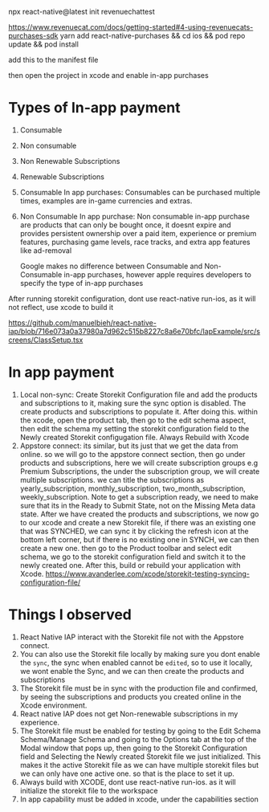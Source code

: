 npx react-native@latest init revenuechattest

https://www.revenuecat.com/docs/getting-started#4-using-revenuecats-purchases-sdk
yarn add react-native-purchases && cd ios && pod repo update && pod install

add this <uses-permission android:name="com.android.vending.BILLING" /> to the manifest file

then open the project in xcode and enable in-app purchases

# Types of In-app payment

1. Consumable
2. Non consumable
3. Non Renewable Subscriptions
4. Renewable Subscriptions
5. Consumable In app purchases: Consumables can be purchased multiple times, examples are in-game currencies and extras.
6. Non Consumable In app purchase: Non consumable in-app purchase are products that can only be bought once, it doesnt expire and provides persistent ownership over a paid item, experience or premium features, purchasing game levels, race tracks, and extra app features like ad-removal

   Google makes no difference between Consumable and Non-Consumable in-app purchases, however apple requires developers to specify the type of in-app purchases

After running storekit configuration, dont use react-native run-ios, as it will not reflect, use xcode to build it

https://github.com/manuelbieh/react-native-iap/blob/716e073a0a37980a7d962c515b8227c8a6e70bfc/IapExample/src/screens/ClassSetup.tsx

# In app payment

1. Local non-sync: Create Storekit Configuration file and add the products and subscriptions to it, making sure the sync option is disabled. The create products and subscriptions to populate it. After doing this. within the xcode, open the product tab, then go to the edit schema aspect, then edit the schema my setting the storekit configuration field to the Newly created Storekit configugation file. Always Rebuild with Xcode
2. Appstore connect: its similar, but its just that we get the data from online. so we will go to the appstore connect section, then go under products and subscriptions, here we will create subscription groups e.g Premium Subscriptions, the under the subscription group, we will create multiple subscriptions. we can title the subscriptions as yearly_subscription, monthly_subscription, two_month_subscription, weekly_subscription. Note to get a subscription ready, we need to make sure that its in the Ready to Submit State, not on the Missing Meta data state. After we have created the products and subscriptions, we now go to our xcode and create a new Storekit file, if there was an existing one that was SYNCHED, we can sync it by clicking the refresh icon at the bottom left corner, but if there is no existing one in SYNCH, we can then create a new one. then go to the Product toolbar and select edit schema, we go to the storekit configuration field and switch it to the newly created one. After this, build or rebuild your application with Xcode. https://www.avanderlee.com/xcode/storekit-testing-syncing-configuration-file/

# Things I observed

1. React Native IAP interact with the Storekit file not with the Appstore connect.
2. You can also use the Storekit file locally by making sure you dont enable the `sync`, the sync when enabled cannot be `edited`, so to use it locally, we wont enable the Sync, and we can then create the products and subscriptions
3. The Storekit file must be in sync with the production file and confirmed, by seeing the subscriptions and products you created online in the Xcode environment.
4. React native IAP does not get Non-renewable subscriptions in my experience.
5. The Storekit file must be enabled for testing by going to the Edit Schema Schema/Manage Schema and going to the Options tab at the top of the Modal window that pops up, then going to the Storekit Configuration field and Selecting the Newly created Storekit file we just initialized. This makes it the active Storekit file as we can have multiple storekit files but we can only have one active one. so that is the place to set it up.
6. Always build with XCODE, dont use react-native run-ios. as it will initialize the storekit file to the workspace
7. In app capability must be added in xcode, under the capabilities section
